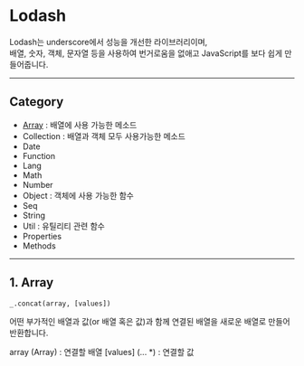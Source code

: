 # Lodash
Lodash는 underscore에서 성능을 개선한 라이브러리이며,  
배열, 숫자, 객체, 문자열 등을 사용하여 번거로움을 없애고 JavaScript를 보다 쉽게 만들어줍니다.

---

## Category
- [Array](#1-Array) : 배열에 사용 가능한 메소드
- Collection : 배열과 객체 모두 사용가능한 메소드
- Date
- Function
- Lang
- Math
- Number
- Object : 객체에 사용 가능한 함수
- Seq
- String
- Util : 유틸리티 관련 함수
- Properties
- Methods

---

## 1. Array  

`_.concat(array, [values])`

어떤 부가적인 배열과 값(or 배열 혹은 값)과 함께 연결된 배열을 새로운 배열로 만들어 반환합니다.

array (Array) : 연결할 배열
[values] (... *) : 연결할 값

